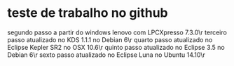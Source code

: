 teste de trabalho no github
===

segundo passo a partir do windows lenovo com LPCXpresso 7.3.0\r
terceiro passo atualizado no KDS 1.1.1 no Debian 6\r
quarto passo atualizado no Eclipse Kepler SR2 no OSX 10.6\r
quinto passo atualizado no Eclipse 3.5 no Debian 6\r
sexto passo atualizado no Eclipse Luna no Ubuntu 14.10\r
